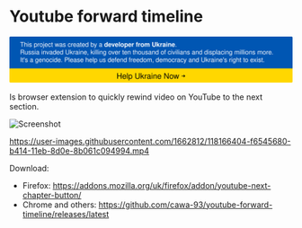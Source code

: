 # Youtube forward timeline

[![Stand With Ukraine](https://raw.githubusercontent.com/vshymanskyy/StandWithUkraine/main/banner-direct-single.svg)](https://vshymanskyy.github.io/StandWithUkraine)


Is browser extension to quickly rewind video on YouTube to the next section.

![Screenshot](https://addons.cdn.mozilla.net/user-media/previews/full/239/239212.png?modified=1591255897)



https://user-images.githubusercontent.com/1662812/118166404-f6545680-b414-11eb-8d0e-8b061c094994.mp4



Download:
- Firefox: https://addons.mozilla.org/uk/firefox/addon/youtube-next-chapter-button/
- Chrome and others: https://github.com/cawa-93/youtube-forward-timeline/releases/latest
